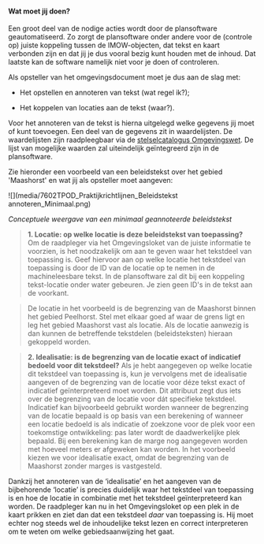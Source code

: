 ﻿#### Wat moet jij doen?

Een groot deel van de nodige acties wordt door de plansoftware geautomatiseerd. Zo zorgt de plansoftware onder 
andere voor de (controle op) juiste koppeling tussen de IMOW-objecten, dat tekst en kaart verbonden zijn en dat jij
je dus vooral bezig kunt houden met de inhoud. Dat laatste kan de software namelijk niet voor je doen 
of controleren.

Als opsteller van het omgevingsdocument moet je dus aan de slag met:

-   Het opstellen en annoteren van tekst (wat regel ik?);

-   Het koppelen van locaties aan de tekst (waar?).

Voor het annoteren van de tekst is hierna uitgelegd welke gegevens jij moet of
kunt toevoegen. Een deel van de gegevens zit in waardelijsten. De waardelijsten
zijn raadpleegbaar via de [stelselcatalogus
Omgevingswet](https://stelselcatalogus.omgevingswet.overheid.nl/waardelijstenpagina).
De lijst van mogelijke waarden zal uiteindelijk geïntegreerd zijn in de
plansoftware.

Zie hieronder een voorbeeld van een beleidstekst over het gebied 'Maashorst' en
wat jij als opsteller moet aangeven:

![](media/7602TPOD_Praktijkrichtlijnen_Beleidstekst annoteren_Minimaal.png)

*Conceptuele weergave van een minimaal geannoteerde beleidstekst*

>   **1. Locatie: op welke locatie is deze beleidstekst van toepassing?**  
>   Om de raadpleger via het Omgevingsloket van de juiste informatie te voorzien, is
>   het noodzakelijk om aan te geven waar het tekstdeel van toepassing is. Geef
>   hiervoor aan op welke locatie het tekstdeel van toepassing is door de ID van de
>   locatie op te nemen in de machineleesbare tekst. In de plansoftware zal dit bij een koppeling
>   tekst-locatie onder water gebeuren. Je zien geen ID's in de tekst aan de voorkant.

>   De locatie in het voorbeeld is de begrenzing van de Maashorst binnen het gebied Peelhorst.
>   Stel met elkaar goed af waar de grens ligt en leg het gebied Maashorst vast als locatie.
>   Als de locatie aanwezig is dan kunnen de betreffende tekstdelen (beleidsteksten) hieraan gekoppeld
>   worden.

>   **2. Idealisatie: is de begrenzing van de locatie exact of indicatief bedoeld voor dit tekstdeel?** 
>   Als je hebt aangegeven op welke locatie dit tekstdeel van toepassing is, kun je 
>   vervolgens met de idealisatie aangeven of de begrenzing van de locatie voor déze tekst 
>   exact of indicatief geïnterpreteerd moet worden. Dit attribuut zegt dus iets over de begrenzing
>   van de locatie voor dát specifieke tekstdeel. Indicatief kan bijvoorbeeld
>   gebruikt worden wanneer de begrenzing van de locatie bepaald is op basis van
>   een berekening of wanneer een locatie bedoeld is als indicatie of zoekzone
>   voor de plek voor een toekomstige ontwikkeling: pas later wordt de
>   daadwerkelijke plek bepaald. Bij een berekening kan de marge nog aangegeven
>   worden met hoeveel meters er afgeweken kan worden.
>   In het voorbeeld kiezen we voor idealisatie exact, omdat de begrenzing 
>   van de Maashorst zonder marges is vastgesteld.

Dankzij het annoteren van de ‘idealisatie’ en het aangeven van de bijbehorende 
‘locatie’ is precies duidelijk waar het tekstdeel van toepassing is en hoe de locatie in combinatie met
het tekstdeel geïnterpreteerd kan worden. De raadpleger kan nu in het Omgevingsloket op een plek in
de kaart prikken en ziet dan dat een tekstdeel *daar* van toepassing is. Hij moet echter nog steeds wel de inhoudelijke tekst lezen en correct interpreteren om te weten om welke gebiedsaanwijzing het gaat.